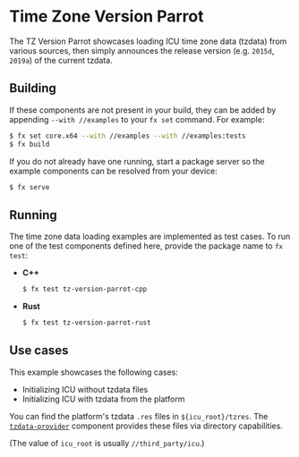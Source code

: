 # Time Zone Version Parrot

The TZ Version Parrot showcases loading ICU time zone data (tzdata) from various
sources, then simply announces the release version (e.g. `2015d`, `2019a`) of
the current tzdata.

## Building

If these components are not present in your build, they can be added by
appending `--with //examples` to your `fx set` command. For example:

```bash
$ fx set core.x64 --with //examples --with //examples:tests
$ fx build
```

If you do not already have one running, start a package server so the example
components can be resolved from your device:

```bash
$ fx serve
```

## Running

The time zone data loading examples are implemented as test cases. To run one of
the test components defined here, provide the package name to `fx test`:

-  **C++**

    ```bash
    $ fx test tz-version-parrot-cpp
    ```

-  **Rust**

    ```bash
    $ fx test tz-version-parrot-rust
    ```

## Use cases

This example showcases the following cases:

*  Initializing ICU without tzdata files
*  Initializing ICU with tzdata from the platform

You can find the platform's tzdata `.res` files in `${icu_root}/tzres`. The
[`tzdata-provider`](/src/intl/tzdata_provider) component provides these files
via directory capabilities.

(The value of `icu_root` is usually `//third_party/icu`.)
